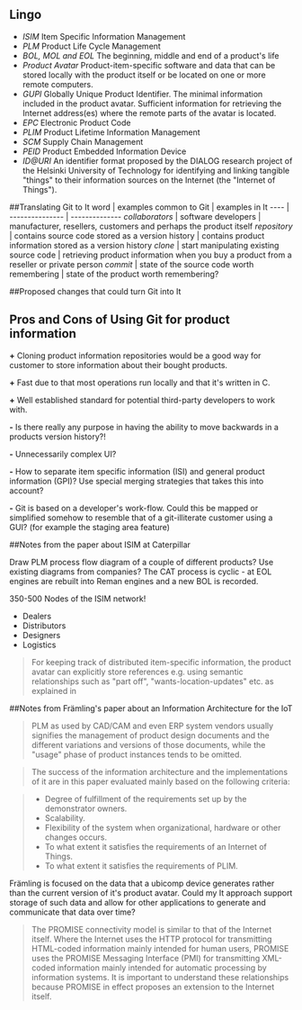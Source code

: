 ## Lingo
- *ISIM* Item Specific Information Management
- *PLM* Product Life Cycle Management
- *BOL, MOL and EOL* The beginning, middle and end of a product's life
- *Product Avatar* Product-item-specific software and data that can be stored locally with the product itself or be located on one or more remote computers.
- *GUPI* Globally Unique Product Identifier. The minimal information included in the product avatar. Sufficient information for retrieving the Internet address(es) where the remote parts of the avatar is located.
- *EPC* Electronic Product Code
- *PLIM* Product Lifetime Information Management
- *SCM* Supply Chain Management
- *PEID* Product Embedded Information Device
- *ID@URI* An identifier format proposed by the DIALOG research project of the Helsinki University of Technology for identifying and linking tangible "things" to their information sources on the Internet (the "Internet of Things").

##Translating Git to It
word | examples common to Git | examples in It
---- | --------------- | --------------
*collaborators* | software developers | manufacturer, resellers, customers and perhaps the product itself
*repository* | contains source code stored as a version history | contains product information stored as a version history
*clone* | start manipulating existing source code | retrieving product information when you buy a product from a reseller or private person
*commit* | state of the source code worth remembering | state of the product worth remembering?



##Proposed changes that could turn Git into It



## Pros and Cons of Using Git for product information

**+** 
Cloning product information repositories would be a good way for customer to store information about their bought products.

**+** 
Fast due to that most operations run locally and that it's written in C.
 
**+**
Well established standard for potential third-party developers to work with. 

**-**
Is there really any purpose in having the ability to move backwards in a products version history?!

**-**
Unnecessarily complex UI?

**-** 
How to separate item specific information (ISI) and general product information (GPI)? Use special merging strategies that takes this into account? 

**-**
Git is based on a developer's work-flow. Could this be mapped or simplified somehow to resemble that of a git-illiterate customer using a GUI? (for example the staging area feature)

##Notes from the paper about ISIM at Caterpillar

Draw PLM process flow diagram of a couple of different products? Use existing diagrams from companies? The CAT process is cyclic - at EOL engines are rebuilt into Reman engines and a new BOL is recorded.

350-500 Nodes of the ISIM network!
- Dealers 
- Distributors
- Designers
- Logistics

> For keeping track of distributed item-specific information, the product avatar can explicitly store references e.g. using semantic relationships such as "part off", "wants-location-updates" etc. as explained in 


##Notes from Främling's paper about an Information Architecture for the IoT

> PLM as used by CAD/CAM and even ERP system vendors usually signifies
the management of product design documents and the different
variations and versions of those documents, while the "usage"
phase of product instances tends to be omitted. 

>The success of the information architecture and the implementations of it are in this paper evaluated mainly based on the following criteria: 

> -  Degree of fulfillment of the requirements set up by the demonstrator owners. 
> -  Scalability. 
> -  Flexibility of the system when organizational, hardware or other changes occurs. 
> -  To what extent it satisfies the requirements of an Internet of Things. 
> -  To what extent it satisfies the requirements of PLIM. 


Främling is focused on the data that a ubicomp device generates rather than the current version of it's product avatar. Could my It approach support storage of such data and allow for other applications to generate and communicate that data over time? 

>The PROMISE connectivity model is similar to that of the Internet itself. Where the 
Internet uses the HTTP protocol for transmitting HTML-coded information mainly 
intended for human users, PROMISE uses the PROMISE Messaging Interface (PMI) for 
transmitting XML-coded information mainly intended for automatic processing by 
information systems. It is important to understand these relationships because PROMISE 
in effect proposes an extension to the Internet itself. 






